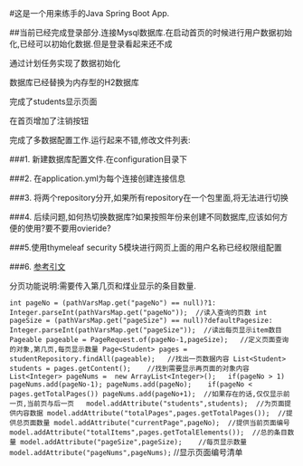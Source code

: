 #这是一个用来练手的Java Spring Boot App.

##当前已经完成登录部分.连接Mysql数据库.在启动首页的时候进行用户数据初始化,已经可以初始化数据.但是登录看起来还不成

通过计划任务实现了数据初始化

数据库已经替换为内存型的H2数据库

完成了students显示页面

在首页增加了注销按钮

完成了多数据配置工作.运行起来不错,修改文件列表:

###1. 新建数据库配置文件.在configuration目录下

###2. 在application.yml为每个连接创建连接信息

###3. 将两个repository分开,如果所有repository在一个包里面,将无法进行切换

###4. 后续问题,如何热切换数据库?如果按照年份来创建不同数据库,应该如何方便的使用?要不要用ovieride?

###5.使用thymeleaf security 5模块进行网页上面的用户名称已经权限组配置

###6. [参考引文](https://www.thymeleaf.org/doc/articles/springsecurity.html)

分页功能说明:需要传入第几页和煤业显示的条目数量.

`int pageNo = (pathVarsMap.get("pageNo") == null)?1: Integer.parseInt(pathVarsMap.get("pageNo"));  //读入查询的页数
int pageSize = (pathVarsMap.get("pageSize") == null)?defaultPagesize: Integer.parseInt(pathVarsMap.get("pageSize"));  //读出每页显示item数目
Pageable pageable = PageRequest.of(pageNo-1,pageSize);   //定义页面查询的对象,第几页,每页显示数量
Page<Student> pages =  studentRepository.findAll(pageable);   //找出一页数据内容
List<Student> students = pages.getContent();    //找到需要显示再页面的对象内容
List<Integer> pageNums =  new ArrayList<Integer>();  
if(pageNo > 1) pageNums.add(pageNo-1);
pageNums.add(pageNo);   
if(pageNo < pages.getTotalPages()) pageNums.add(pageNo+1);  //如果存在的话,仅仅显示前一页,当前页与后一页  
model.addAttribute("students",students);  //为页面提供内容数据
model.addAttribute("totalPages",pages.getTotalPages());  //提供总页面数量
model.addAttribute("currentPage",pageNo);  //提供当前页面编号
model.addAttribute("totalItems",pages.getTotalElements());  //总的条目数量
model.addAttribute("pageSize",pageSize);    //每页显示数量
model.addAttribute("pageNums",pageNums);`   //显示页面编号清单
